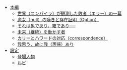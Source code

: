 - [本編](src/README.md)
  - [世界（コンパイラ）が観測した敗者（エラー）の一幕](src/error.md)
  - [魔女（null）の嘆きと存在証明（Option）](src/null.md)
  - [それは象であり、箱であり──]()
  - [未来（継続）を動かす者]()
  - [カリーとハワードの対応（correspondence）]()
  - [我思う、故に我（再帰）あり]()
- [設定](design/README.md)
  - [登場人物](design/character.md)
  - [ルビ](design/ruby.md)

